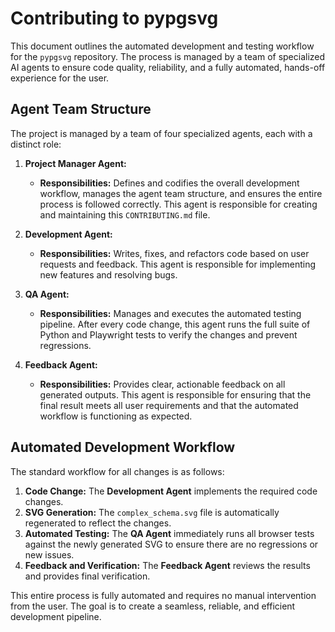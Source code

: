 # Contributing to pypgsvg

This document outlines the automated development and testing workflow for the `pypgsvg` repository. The process is managed by a team of specialized AI agents to ensure code quality, reliability, and a fully automated, hands-off experience for the user.

## Agent Team Structure

The project is managed by a team of four specialized agents, each with a distinct role:

1.  **Project Manager Agent:**
    *   **Responsibilities:** Defines and codifies the overall development workflow, manages the agent team structure, and ensures the entire process is followed correctly. This agent is responsible for creating and maintaining this `CONTRIBUTING.md` file.

2.  **Development Agent:**
    *   **Responsibilities:** Writes, fixes, and refactors code based on user requests and feedback. This agent is responsible for implementing new features and resolving bugs.

3.  **QA Agent:**
    *   **Responsibilities:** Manages and executes the automated testing pipeline. After every code change, this agent runs the full suite of Python and Playwright tests to verify the changes and prevent regressions.

4.  **Feedback Agent:**
    *   **Responsibilities:** Provides clear, actionable feedback on all generated outputs. This agent is responsible for ensuring that the final result meets all user requirements and that the automated workflow is functioning as expected.

## Automated Development Workflow

The standard workflow for all changes is as follows:

1.  **Code Change:** The **Development Agent** implements the required code changes.
2.  **SVG Generation:** The `complex_schema.svg` file is automatically regenerated to reflect the changes.
3.  **Automated Testing:** The **QA Agent** immediately runs all browser tests against the newly generated SVG to ensure there are no regressions or new issues.
4.  **Feedback and Verification:** The **Feedback Agent** reviews the results and provides final verification.

This entire process is fully automated and requires no manual intervention from the user. The goal is to create a seamless, reliable, and efficient development pipeline.
